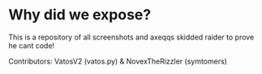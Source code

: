 # Why did we expose?
This is a repository of all screenshots and axeqqs skidded raider to prove he cant code!

Contributors: VatosV2 (vatos.py) & NovexTheRizzler (symtomers)
